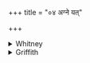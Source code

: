 +++
title = "०४ अग्ने यत्"

+++

<details><summary>Whitney</summary>

### Translation
4. O Agni! with the burning (*śocís*) that is thine, burn against him  
who hates us, whom we hate.

### Notes
</details>

<details><summary>Griffith</summary>

Blaze thou, O Agni, with that blaze of thine against the man who hates us, whom we hate.
</details>
